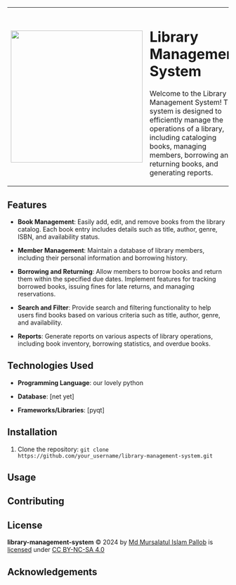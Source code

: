 
<table border="0">
  <tr>
    <td width="35%">
      <img src="https://github.com/mursalatul/library-management-system/assets/79168756/b94f4fda-a81c-49a2-b5dd-47033a9d4b39" height="300" width="300"></img>
    </td>
    <td>
       <h1>Library Management System</h1>
       <p>Welcome to the Library Management System! This system is designed to efficiently manage the operations of a library, including cataloging books, managing members, borrowing and returning books, and generating reports.</p>
    </td>
  </tr>
</table>



## Features

- **Book Management**: Easily add, edit, and remove books from the library catalog. Each book entry includes details such as title, author, genre, ISBN, and availability status.
  
- **Member Management**: Maintain a database of library members, including their personal information and borrowing history.

- **Borrowing and Returning**: Allow members to borrow books and return them within the specified due dates. Implement features for tracking borrowed books, issuing fines for late returns, and managing reservations.

- **Search and Filter**: Provide search and filtering functionality to help users find books based on various criteria such as title, author, genre, and availability.

- **Reports**: Generate reports on various aspects of library operations, including book inventory, borrowing statistics, and overdue books.

## Technologies Used

- **Programming Language**: our lovely python
  
- **Database**: [net yet]

- **Frameworks/Libraries**: [pyqt]

## Installation

1. Clone the repository: `git clone https://github.com/your_username/library-management-system.git`



## Usage



## Contributing


## License
<b>library-management-system</b> © 2024 by [Md Mursalatul Islam Pallob](https://github.com/mursalatul) is [licensed](https://github.com/mursalatul/library-management-system/blob/master/LICENSE) under [CC BY-NC-SA 4.0](https://creativecommons.org/licenses/by-nc-sa/4.0/)



## Acknowledgements



